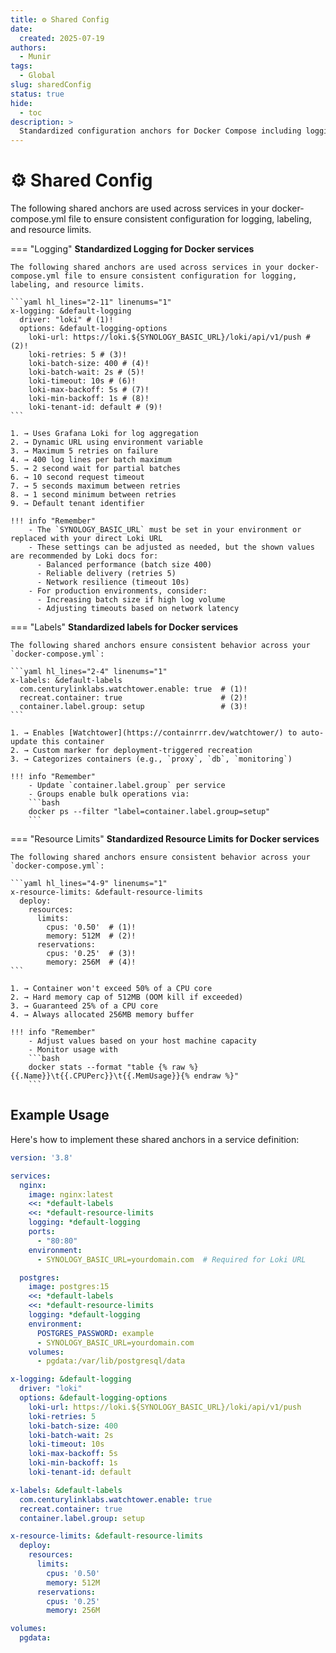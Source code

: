 ```yaml
---
title: ⚙️ Shared Config
date:
  created: 2025-07-19
authors:
  - Munir
tags:
  - Global
slug: sharedConfig
status: true
hide:
  - toc
description: >
  Standardized configuration anchors for Docker Compose including logging, labels, and resource limits to ensure consistency across services.
---
```


# ⚙️ Shared Config

The following shared anchors are used across services in your docker-compose.yml file to ensure consistent configuration for logging, labeling, and resource limits.

<!-- more -->

=== "Logging"
    **Standardized Logging for Docker services**

    The following shared anchors are used across services in your docker-compose.yml file to ensure consistent configuration for logging, labeling, and resource limits.

    ```yaml hl_lines="2-11" linenums="1"
    x-logging: &default-logging
      driver: "loki" # (1)!
      options: &default-logging-options
        loki-url: https://loki.${SYNOLOGY_BASIC_URL}/loki/api/v1/push # (2)!
        loki-retries: 5 # (3)!
        loki-batch-size: 400 # (4)!
        loki-batch-wait: 2s # (5)!
        loki-timeout: 10s # (6)!
        loki-max-backoff: 5s # (7)!
        loki-min-backoff: 1s # (8)!
        loki-tenant-id: default # (9)!
    ```

    1. → Uses Grafana Loki for log aggregation
    2. → Dynamic URL using environment variable
    3. → Maximum 5 retries on failure
    4. → 400 log lines per batch maximum
    5. → 2 second wait for partial batches
    6. → 10 second request timeout
    7. → 5 seconds maximum between retries
    8. → 1 second minimum between retries
    9. → Default tenant identifier

    !!! info "Remember"
        - The `SYNOLOGY_BASIC_URL` must be set in your environment or replaced with your direct Loki URL
        - These settings can be adjusted as needed, but the shown values are recommended by Loki docs for:
          - Balanced performance (batch size 400)
          - Reliable delivery (retries 5)
          - Network resilience (timeout 10s)
        - For production environments, consider:
          - Increasing batch size if high log volume
          - Adjusting timeouts based on network latency

=== "Labels"
    **Standardized labels for Docker services**

    The following shared anchors ensure consistent behavior across your `docker-compose.yml`:

    ```yaml hl_lines="2-4" linenums="1"
    x-labels: &default-labels
      com.centurylinklabs.watchtower.enable: true  # (1)!
      recreat.container: true                      # (2)!
      container.label.group: setup                 # (3)!
    ```

    1. → Enables [Watchtower](https://containrrr.dev/watchtower/) to auto-update this container
    2. → Custom marker for deployment-triggered recreation
    3. → Categorizes containers (e.g., `proxy`, `db`, `monitoring`)

    !!! info "Remember"
        - Update `container.label.group` per service
        - Groups enable bulk operations via:
        ```bash
        docker ps --filter "label=container.label.group=setup"
        ```

=== "Resource Limits"
    **Standardized Resource Limits for Docker services**

    The following shared anchors ensure consistent behavior across your `docker-compose.yml`:

    ```yaml hl_lines="4-9" linenums="1"
    x-resource-limits: &default-resource-limits
      deploy:
        resources:
          limits:
            cpus: '0.50'  # (1)!
            memory: 512M  # (2)!
          reservations:
            cpus: '0.25'  # (3)!
            memory: 256M  # (4)!
    ```

    1. → Container won't exceed 50% of a CPU core
    2. → Hard memory cap of 512MB (OOM kill if exceeded)
    3. → Guaranteed 25% of a CPU core
    4. → Always allocated 256MB memory buffer

    !!! info "Remember"
        - Adjust values based on your host machine capacity
        - Monitor usage with
        ```bash
        docker stats --format "table {% raw %}{{.Name}}\t{{.CPUPerc}}\t{{.MemUsage}}{% endraw %}"
        ```

## Example Usage

Here's how to implement these shared anchors in a service definition:

```yaml linenums="1"
version: '3.8'

services:
  nginx:
    image: nginx:latest
    <<: *default-labels
    <<: *default-resource-limits
    logging: *default-logging
    ports:
      - "80:80"
    environment:
      - SYNOLOGY_BASIC_URL=yourdomain.com  # Required for Loki URL

  postgres:
    image: postgres:15
    <<: *default-labels
    <<: *default-resource-limits
    logging: *default-logging
    environment:
      POSTGRES_PASSWORD: example
      - SYNOLOGY_BASIC_URL=yourdomain.com
    volumes:
      - pgdata:/var/lib/postgresql/data

x-logging: &default-logging
  driver: "loki"
  options: &default-logging-options
    loki-url: https://loki.${SYNOLOGY_BASIC_URL}/loki/api/v1/push
    loki-retries: 5
    loki-batch-size: 400
    loki-batch-wait: 2s
    loki-timeout: 10s
    loki-max-backoff: 5s
    loki-min-backoff: 1s
    loki-tenant-id: default

x-labels: &default-labels
  com.centurylinklabs.watchtower.enable: true
  recreat.container: true
  container.label.group: setup

x-resource-limits: &default-resource-limits
  deploy:
    resources:
      limits:
        cpus: '0.50'
        memory: 512M
      reservations:
        cpus: '0.25'
        memory: 256M

volumes:
  pgdata:
```
